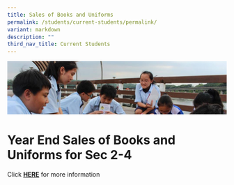 ```yaml
---
title: Sales of Books and Uniforms
permalink: /students/current-students/permalink/
variant: markdown
description: ""
third_nav_title: Current Students
---
```

![](/images/Parentsbanner.jpg)

Year End Sales of Books and Uniforms for Sec 2-4
=====================

Click&nbsp;<b>[HERE](/files/Sec%201%20Posting%20Matters/sales%20of%20books%20and%20uniforms.pdf)</b> for more information